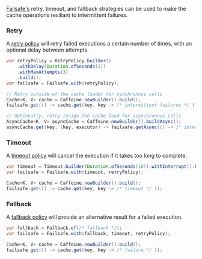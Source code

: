 [Failsafe's][failsafe] retry, timeout, and fallback strategies can be used to make the cache
operations resiliant to intermittent failures.

### Retry
A [retry policy][retry] will retry failed executions a certain number of times, with an optional
delay between attempts.

```java
var retryPolicy = RetryPolicy.builder()
    .withDelay(Duration.ofSeconds(1))
    .withMaxAttempts(3)
    .build();
var failsafe = Failsafe.with(retryPolicy);

// Retry outside of the cache loader for synchronous calls
Cache<K, V> cache = Caffeine.newBuilder().build();
failsafe.get(() -> cache.get(key, key -> /* intermittent failures */ ));

// Optionally, retry inside the cache load for asynchronous calls
AsyncCache<K, V> asyncCache = Caffeine.newBuilder().buildAsync();
asyncCache.get(key, (key, executor) -> failsafe.getAsync(() -> /* intermittent failure */ ));
```

### Timeout
A [timeout policy][timeout] will cancel the execution if it takes too long to complete.

```java
var timeout = Timeout.builder(Duration.ofSeconds(10)).withInterrupt().build();
var failsafe = Failsafe.with(timeout, retryPolicy);

Cache<K, V> cache = Caffeine.newBuilder().build();
failsafe.get(() -> cache.get(key, key -> /* timeout */ ));
```

### Fallback
A [fallback policy][fallback] will provide an alternative result for a failed execution.

```java
var fallback = Fallback.of(/* fallback */);
var failsafe = Failsafe.with(fallback, timeout, retryPolicy);

Cache<K, V> cache = Caffeine.newBuilder().build();
failsafe.get(() -> cache.get(key, key -> /* failure */ ));
```

[failsafe]: https://failsafe.dev
[retry]: https://failsafe.dev/retry
[timeout]: https://failsafe.dev/timeout
[fallback]: https://failsafe.dev/fallback
